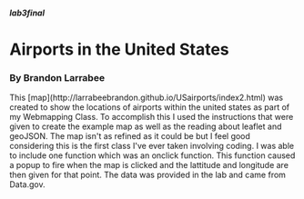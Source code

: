 ##### lab3final #####
# Airports in the United States #
### By Brandon Larrabee ###
</b>
This [map](http://larrabeebrandon.github.io/USairports/index2.html) was created to show the locations of airports within the united states as part of my Webmapping Class. To accomplish this I used the instructions that were given to create the example map as well as the reading about leaflet and geoJSON. The map isn't as refined as it could be but I feel good considering this is the first class I've ever taken involving coding. I was able to include one function which was an onclick function. This function caused a popup to fire when the map is clicked and the lattitude and longitude are then given for that point. The data was provided in the lab and came from Data.gov. 
